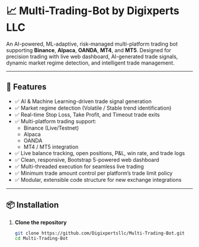 # 📈 Multi-Trading-Bot by Digixperts LLC

An AI-powered, ML-adaptive, risk-managed multi-platform trading bot supporting **Binance**, **Alpaca**, **OANDA**, **MT4**, and **MT5**. Designed for precision trading with live web dashboard, AI-generated trade signals, dynamic market regime detection, and intelligent trade management.

---

## 🚀 Features

- ✅ AI & Machine Learning-driven trade signal generation
- ✅ Market regime detection (Volatile / Stable trend identification)
- ✅ Real-time Stop Loss, Take Profit, and Timeout trade exits
- ✅ Multi-platform trading support:
  - Binance (Live/Testnet)
  - Alpaca
  - OANDA
  - MT4 / MT5 integration
- ✅ Live balance tracking, open positions, P&L, win rate, and trade logs
- ✅ Clean, responsive, Bootstrap 5-powered web dashboard
- ✅ Multi-threaded execution for seamless live trading
- ✅ Minimum trade amount control per platform’s trade limit policy
- ✅ Modular, extensible code structure for new exchange integrations

---

## 📦 Installation

1. **Clone the repository**
   ```bash
   git clone https://github.com/Digixpertsllc/Multi-Trading-Bot.git
   cd Multi-Trading-Bot
